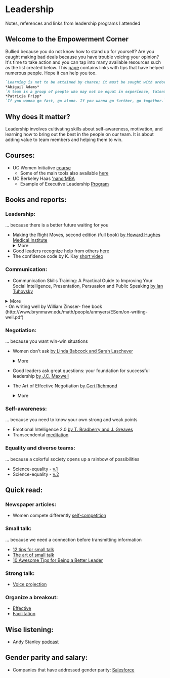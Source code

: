 # Leadership
Notes, references and links from leadership programs I attended
## Welcome to the Empowerment Corner

Bullied because you do not know how to stand up for yourself? Are you caught making bad deals because you have trouble voicing your opinion? It's time to take action and you can tap into many available resources such as the list created below. This [page](https://dani-lbnl.github.io/Leadership/) contains links with tips that have helped numerous people. Hope it can help you too.

```markdown
`Learning is not to be attained by chance; it must be sought with ardor and attended to with diligence`
*Abigail Adams*
`A team is a group of people who may not be equal in experience, talent, or education but in commitment`
*Patricia Fripp*
`If you wanna go fast, go alone. If you wanna go further, go together.`
```

## Why does it matter?
Leadership involves cultivating skills about self-awareness, motivation, and learning how to bring out the best in the people on our team. It is about adding value to team members and helping them to win.

## Courses:
- UC Women Initiative [course](https://sites.google.com/coronorcal.org/ucwinorcal/home)
  - Some of the main tools also available [here](https://github.com/dani-lbnl/Leadership/ucwi)
- UC Berkeley Haas ['nano'MBA](http://executive.berkeley.edu/open-programs)
  - Example of Executive Leadership [Program](http://executive.berkeley.edu/sites/default/files/Women%27s%20Executive%20Leadership%20Program.pdf)

## Books and reports:

### Leadership: 
... because there is a better future waiting for you
- Making the Right Moves, second edition (full book) [by Howard Hughes Medical Institute](http://www.hhmi.org/sites/default/files/Educational%20Materials/Lab%20Management/Making%20the%20Right%20Moves/moves2.pdf)
  <details><summary> More</summary>
  Scientific management, Laboratory leadership in science, Recruiting better
  </details>  
- Good leaders recognize help from others [here](https://www.thebalancecareers.com/employee-recognition-rocks-1919053)
- The confidence code by K. Kay [short video](https://www.youtube.com/watch?v=SPxQ6BdyL7g)

### Communication:
- Communication Skills Training: A Practical Guide to Improving Your Social Intelligence, Presentation, Persuasion and Public Speaking [by Ian Tuhovsky](https://www.amazon.com/Communication-Skills-Training-Intelligence-Presentation-ebook/dp/B010G81716)
<details><summary> More</summary>
  Surprisingly, it will help you even to talk to yourself, and those that you do not want to talk to, at all! A joyful way of learning how to be a better communicator!
  </details> 
- On writing well by William Zinsser- free book (http://www.brynmawr.edu/math/people/anmyers/ESem/on-writing-well.pdf)  
  
### Negotiation: 
... because you want win-win situations
- Women don't ask [by Linda Babcock and Sarah Laschever](https://www.amazon.com/Women-Dont-Ask-Negotiation-Strategies/dp/0553383876)
  <details>
  <summary>More</summary>
  Why should we tolerate a society in which half our citizesn are arbitrarily undervalued and underpaid?
  </details>

- Good leaders ask great questions: your foundation for successful leadership [by J.C. Maxwell](https://www.amazon.com/Good-Leaders-Ask-Great-Questions-ebook/dp/B00I829QJ8)

- The Art of Effective Negotiation [by Geri Richmond](http://pages.uoregon.edu/coach/coach/pdf/international/India/IndiaNegotiations-C-4.pdf)
  <details>
  <summary>More</summary>
  Negotiations occur everyday in the scientific laboratory and workplace and often involve issues that are key to research success and career advancement.  This workshop teaches the fundamentals of negotiation relevant to a variety of one-on-one conversations and group settings.  Topics include the importance of negotiation to advance research and career objectives, identification of negotiables for research and career advancement, elements of a successful negotiation, the importance of developing alternatives to an agreement, techniques for handling difficult people and conversations, the importance of listening and appreciating different viewpoints and identification of short and long-term negotiation goals.  The session includes self-assessment discussions, role playing and practicing the techniques learned.
  </details>  

### Self-awareness:
... because you need to know your own strong and weak points
- Emotional Intelligence 2.0 [by T. Bradberry and J. Greaves](https://www.amazon.com/Emotional-Intelligence-2-0-Travis-Bradberry/dp/149151356X)
- Transcendental [meditation](http://www.tm.org/transcendental-meditation-san-francisco)

### Equality and diverse teams: 
... because a colorful society opens up a rainbow of possibilities
- Science-equality - [v.1](http://perception.org/wp-content/uploads/2014/11/Science-of-Equality.pdf)
- Science-equality - [v.2](http://haasinstitute.berkeley.edu/sites/default/files/science-of-equality-vol-2.pdf)

## Quick read:

### Newspaper articles:
- Women compete differently [self-competition](https://www.nytimes.com/2017/02/24/opinion/sunday/women-do-like-to-compete-against-themselves.html)

### Small talk: 
... because we need a connection before transmitting information
- [12 tips for small talk](https://www.acr.org/~/media/ACR/Documents/PDF/Career-Center/Jobseeker-Resources/12TipsSmallTalk.pdf)
- [The art of small talk](http://www.lfpl.org/how-to/pdf/berniecarducci-smalltalk.pdf)
- [10 Awesome Tips for Being a Better Leader](https://www.entrepreneur.com/article/238747)

### Strong talk: 
- [Voice projection](http://www.speakschmeak.com/2010/07/four-tips-for-better-vocal-projection.html)

### Organize a breakout:
- [Effective](http://web.mit.edu/2.009/www/resources/mediaAndArticles/3_MeetingPrimer.pdf)
- [Facilitation](http://www.reefresilience.org/pdf/Facilitation_Effective_Meetings.pdf)

## Wise listening:
- Andy Stanley [podcast](https://itunes.apple.com/us/podcast/andy-stanley-leadership-podcast/id290055666?mt=2)

## Gender parity and salary:
- Companies that have addressed gender parity: [Salesforce](http://fortune.com/2017/01/20/salesforce-marc-benioff-gender-pay-gap-davos/)
